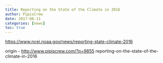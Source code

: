 ```yaml
---
title: Reporting on the State of the Climate in 2016
author: PipisCrew
date: 2017-08-11
categories: [news]
toc: true
---
```


https://www.ncei.noaa.gov/news/reporting-state-climate-2016

origin - http://www.pipiscrew.com/?p=9855 reporting-on-the-state-of-the-climate-in-2016